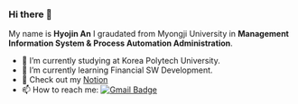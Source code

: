 ### Hi there 👋

My name is **Hyojin An**
I graudated from Myongji University in **Management Information System & Process Automation Administration**.

- 🔭 I’m currently studying at Korea Polytech University. 
- 🌱 I’m currently learning Financial SW Development.
- 💬 Check out my [Notion](https://www.notion.so/HYOJIN-AN-f8a32c0a19db46ba9b5d7659ed9ec509)
- 📫 How to reach me: [![Gmail Badge](https://img.shields.io/badge/Gmail-d14836?style=flat-squar&logo=Gmail&logoColor=white&link=mailto:hyojinan.apply@gmail.com)](mailto:hyojinan.apply@gmail.com)

